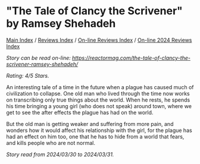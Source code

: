 # "The Tale of Clancy the Scrivener" by Ramsey Shehadeh

[Main Index](../../../README.md) / [Reviews Index](../../README.md) / [On-line Reviews Index](../README.md) / [On-line 2024 Reviews Index](README.md)

*Story can be read on-line: <https://reactormag.com/the-tale-of-clancy-the-scrivener-ramsey-shehadeh/>*

*Rating: 4/5 Stars.*

An interesting tale of a time in the future when a plague has caused much of civilization to collapse. One old man who lived through the time now works on transcribing only true things about the world. When he rests, he spends his time bringing a young girl (who does not speak) around town, where we get to see the after effects the plague has had on the world.

But the old man is getting weaker and suffering from more pain, and wonders how it would affect his relationship with the girl, for the plague has had an effect on him too, one that he has to hide from a world that fears, and kills people who are not normal.

*Story read from 2024/03/30 to 2024/03/31.*
